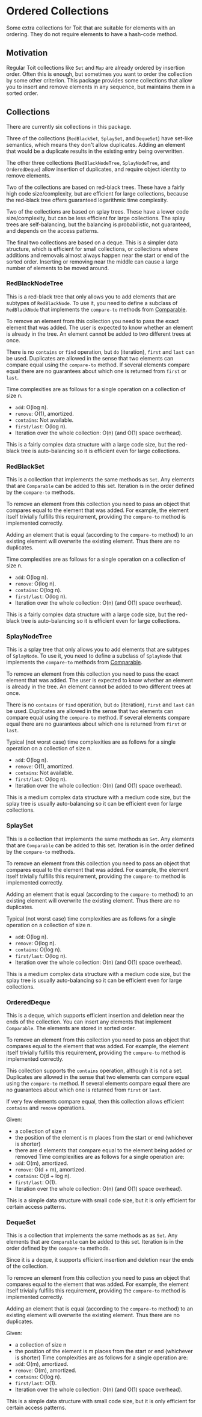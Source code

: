 # Ordered Collections

Some extra collections for Toit that are suitable for elements with
an ordering.  They do not require elements to have a
hash-code method.

## Motivation

Regular Toit collections like `Set` and `Map` are already ordered by
insertion order.  Often this is enough, but sometimes you want to order
the collection by some other criterion. This package provides some
collections that allow you to insert and remove elements in any sequence, but
maintains them in a sorted order.

## Collections

There are currently six collections in this package.

Three of the collections (`RedBlackSet`, `SplaySet`, and `DequeSet`)
have set-like semantics, which means they don't allow duplicates.
Adding an element that would be a duplicate results in the existing
entry being overwritten.

The other three collections (`RedBlackNodeTree`, `SplayNodeTree`, and
`OrderedDeque`) allow insertion of duplicates, and require object identity to
remove elements.

Two of the collections are based on red-black trees. These have a fairly
high code size/complexity, but are efficient for large collections, because
the red-black tree offers guaranteed logarithmic time complexity.

Two of the collections are based on splay trees. These have a lower code
size/complexity, but can be less efficient for large collections. The
splay trees are self-balancing, but the balancing is probabilistic, not
guaranteed, and depends on the access patterns.

The final two collections are based on a deque.  This is a simpler data
structure, which is efficient for small collections, or collections where
additions and removals almost always happen near the start or end of the
sorted order.  Inserting or removing near the middle can cause a large
number of elements to be moved around.

### RedBlackNodeTree

This is a red-black tree that only allows you to add elements that
are subtypes of `RedBlackNode`.  To use it, you need to define a
subclass of `RedBlackNode` that implements the `compare-to` methods
from [Comparable](https://libs.toit.io/core/comparable/class-Comparable).

To remove an element from this collection you need to pass the exact element
that was added.  The user is expected to know whether an element is already in
the tree.  An element cannot be added to two different trees at once.

There is no `contains` or `find` operation, but `do` (iteration), `first` and
`last` can be used.  Duplicates are allowed in the sense that two elements can
compare equal using the `compare-to` method.  If several elements compare equal
there are no guarantees about which one is returned from `first` or `last`.

Time complexities are as follows for a single operation on a collection of size
n.
- `add`: O(log n).
- `remove`: O(1), amortized.
- `contains`: Not available.
- `first/last`: O(log n).
- Iteration over the whole collection: O(n) (and O(1) space overhead).

This is a fairly complex data structure with a large code size, but the
red-black tree is auto-balancing so it is efficient even for large collections.

### RedBlackSet

This is a collection that implements the same methods
as `Set`.  Any elements that are `Comparable` can be added to this set.
Iteration is in the order defined by the `compare-to` methods.

To remove an element from this collection you need to pass an object that
compares equal to the element that was added.  For example, the element itself
trivially fulfills this requirement, providing the `compare-to` method is
implemented correctly.

Adding an element that is equal (according to the `compare-to` method) to an
existing element will overwrite the existing element.  Thus there are no
duplicates.

Time complexities are as follows for a single operation on a collection of size
n.
- `add`: O(log n).
- `remove`: O(log n).
- `contains`: O(log n).
- `first/last`: O(log n).
- Iteration over the whole collection: O(n) (and O(1) space overhead).

This is a fairly complex data structure with a large code size, but the
red-black tree is auto-balancing so it is efficient even for large collections.

### SplayNodeTree

This is a splay tree that only allows you to add elements that
are subtypes of `SplayNode`.  To use it, you need to define a
subclass of `SplayNode` that implements the `compare-to` methods
from [Comparable](https://libs.toit.io/core/comparable/class-Comparable).

To remove an element from this collection you need to pass the exact element
that was added.  The user is expected to know whether an element is already in
the tree.  An element cannot be added to two different trees at once.

There is no `contains` or `find` operation, but `do` (iteration), `first` and
`last` can be used.  Duplicates are allowed in the sense that two elements can
compare equal using the `compare-to` method.  If several elements compare equal
there are no guarantees about which one is returned from `first` or `last`.

Typical (not worst case) time complexities are as follows for a single
operation on a collection of size n.
- `add`: O(log n).
- `remove`: O(1), amortized.
- `contains`: Not available.
- `first/last`: O(log n).
- Iteration over the whole collection: O(n) (and O(1) space overhead).

This is a medium complex data structure with a medium code size, but the
splay tree is usually auto-balancing so it can be efficient even for large
collections.

### SplaySet

This is a collection that implements the same methods
as `Set`.  Any elements that are `Comparable` can be added to this set.
Iteration is in the order defined by the `compare-to` methods.

To remove an element from this collection you need to pass an object that
compares equal to the element that was added.  For example, the element itself
trivially fulfills this requirement, providing the `compare-to` method is
implemented correctly.

Adding an element that is equal (according to the `compare-to` method) to an
existing element will overwrite the existing element.  Thus there are no
duplicates.

Typical (not worst case) time complexities are as follows for a single
operation on a collection of size n.
- `add`: O(log n).
- `remove`: O(log n).
- `contains`: O(log n).
- `first/last`: O(log n).
- Iteration over the whole collection: O(n) (and O(1) space overhead).

This is a medium complex data structure with a medium code size, but the
splay tree is usually auto-balancing so it can be efficient even for large
collections.

### OrderedDeque

This is a deque, which supports efficient insertion and deletion near the
ends of the collection. You can insert any elements that implement
`Comparable`.  The elements are stored in sorted order.

To remove an element from this collection you need to pass an object that
compares equal to the element that was added.  For example, the element itself
trivially fulfills this requirement, providing the `compare-to` method is
implemented correctly.

This collection supports the `contains` operation, although it is not a set.
Duplicates are allowed in the sense that two elements can
compare equal using the `compare-to` method.  If several elements compare equal
there are no guarantees about which one is returned from `first` or `last`.

If very few elements compare equal, then this collection allows efficient
`contains` and `remove` operations.

Given:
- a collection of size n
- the position of the element is m places from the start or end (whichever is shorter)
- there are d elements that compare equal to the element being added or removed
Time complexities are as follows for a single operation are:
- `add`: O(m), amortized.
- `remove`: O(d + m), amortized.
- `contains`: O(d + log n).
- `first/last`: O(1).
- Iteration over the whole collection: O(n) (and O(1) space overhead).

This is a simple data structure with small code size, but it is only
efficient for certain access patterns.

### DequeSet

This is a collection that implements the same methods as
as `Set`.  Any elements that are `Comparable` can be added to this set.
Iteration is in the order defined by the `compare-to` methods.

Since it is a deque, it supports efficient insertion and deletion near the
ends of the collection.

To remove an element from this collection you need to pass an object that
compares equal to the element that was added.  For example, the element itself
trivially fulfills this requirement, providing the `compare-to` method is
implemented correctly.

Adding an element that is equal (according to the `compare-to` method) to an
existing element will overwrite the existing element.  Thus there are no
duplicates.

Given:
- a collection of size n
- the position of the element is m places from the start or end (whichever is shorter)
Time complexities are as follows for a single operation are:
- `add`: O(m), amortized.
- `remove`: O(m), amortized.
- `contains`: O(log n).
- `first/last`: O(1).
- Iteration over the whole collection: O(n) (and O(1) space overhead).

This is a simple data structure with small code size, but it is only
efficient for certain access patterns.
